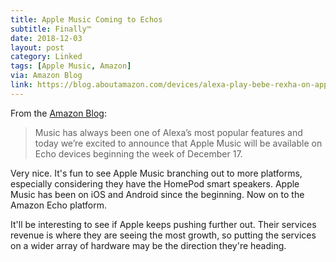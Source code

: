 ```yaml
---
title: Apple Music Coming to Echos
subtitle: Finally™
date: 2018-12-03
layout: post
category: Linked
tags: [Apple Music, Amazon]
via: Amazon Blog
link: https://blog.aboutamazon.com/devices/alexa-play-bebe-rexha-on-apple-music
---
```


From the [Amazon Blog](https://blog.aboutamazon.com/devices/alexa-play-bebe-rexha-on-apple-music):

 > Music has always been one of Alexa’s most popular features and today we’re excited to announce that Apple Music will be available on Echo devices beginning the week of December 17.
 
Very nice. It's fun to see Apple Music branching out to more platforms, especially considering they have the HomePod smart speakers.  Apple Music has been on iOS and Android since the beginning. Now on to the Amazon Echo platform.

It'll be interesting to see if Apple keeps pushing further out. Their services revenue is where they are seeing the most growth, so putting the services on a wider array of hardware may be the direction they're heading.